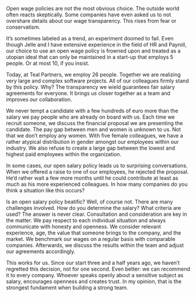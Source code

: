 <!-- title: An open salary policy -->
<!-- author: Koen Denies -->
<!-- date: 2019-05-22 -->
<!-- intro: At Teal Partners, we operate using an open salary policy. That means that every colleague knows what their colleagues earn, including the freelancers. My wage and the wage of co-founder Jelle are transparent too. -->
<!-- img: /assets/img/blogimages/datanews2.jpg -->

<p>
    Open wage policies are not the most obvious choice. The outside world often reacts skeptically. Some companies have
    even asked us to not overshare details about our wage transparency. This rises from fear or conservatism.
</p>
<p>
    It’s sometimes labeled as a trend, an experiment doomed to fail. Even though Jelle and I have extensive experience
    in the field of HR and Payroll, our choice to use an open wage policy is frowned upon and treated as a utopian ideal
    that can only be maintained in a start-up that employs 5 people. Or at most 10, if you insist.
</p>
<p>
    Today, at Teal Partners, we employ 26 people. Together we are realizing very large and complex software projects.
    All of our colleagues firmly stand by this policy. Why? The transparency we wield guarantees fair salary agreements
    for everyone. It brings us closer together as a team and improves our collaboration.
</p>
<p>
    We never tempt a candidate with a few hundreds of euro more than the salary we pay people who are already on board
    with us. Each time we recruit someone, we discuss the financial proposal we are presenting the candidate. The pay
    gap between men and women is unknown to us. Not that we don’t employ any women. With five female colleagues, we have
    a rather atypical distribution in gender amongst our employees within our industry. We also refuse to create a large
    gap between the lowest and highest paid employees within the organization.
</p>
<p>
    In some cases, our open salary policy leads us to surprising conversations. When we offered a raise to one of our
    employees, he rejected the proposal. He’d rather wait a few more months until he could contribute at least as much
    as his more experienced colleagues. In how many companies do you think a situation like this occurs?
</p>

<p>Is an open salary policy beatific? Well, of course not. There are many challenges involved. How do you determine the
    salary? What criteria are used? The answer is never clear. Consultation and consideration are key in the matter. We
    pay respect to each individual situation and always communicate with honesty and openness. We consider relevant
    experience, age, the value that someone brings to the company, and the market. We benchmark our wages on a regular
    basis with comparable companies. Afterwards, we discuss the results within the team and adjust our agreements
    accordingly. </p>
<p>
    This works for us. Since our start three and a half years ago, we haven’t regretted this decision, not for one
    second. Even better: we can recommend it to every company. Whoever speaks openly about a sensitive subject as
    salary, encourages openness and creates trust. In my opinion, that is the strongest fundament when building a strong
    team.
</p>
